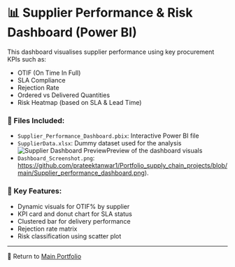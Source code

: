 # 📊 Supplier Performance & Risk Dashboard (Power BI)

This dashboard visualises supplier performance using key procurement KPIs such as:

- OTIF (On Time In Full)
- SLA Compliance
- Rejection Rate
- Ordered vs Delivered Quantities
- Risk Heatmap (based on SLA & Lead Time)

### 📁 Files Included:
- `Supplier_Performance_Dashboard.pbix`: Interactive Power BI file
- `SupplierData.xlsx`: Dummy dataset used for the analysis
![Supplier Dashboard Preview](./Dashboard_Screenshot.png)Preview of the dashboard visuals 
- `Dashboard_Screenshot.png`: https://github.com/prateektanwar1/Portfolio_supply_chain_projects/blob/main/Supplier_performance_dashboard.png).

### 📌 Key Features:
- Dynamic visuals for OTIF% by supplier
- KPI card and donut chart for SLA status
- Clustered bar for delivery performance
- Rejection rate matrix
- Risk classification using scatter plot

---
🔗 Return to [Main Portfolio](../)
